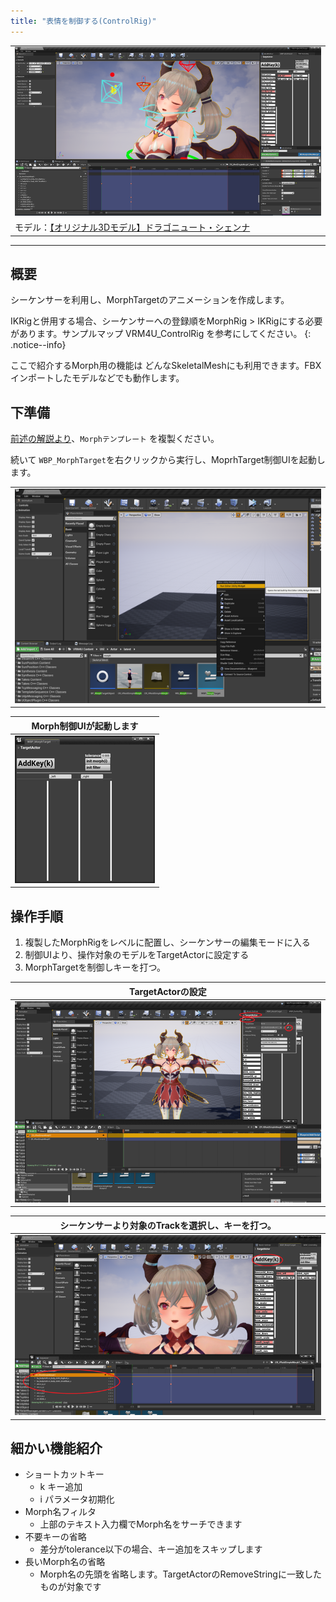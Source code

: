 ```yaml
---
title: "表情を制御する(ControlRig)"
---
```


||
|-|
|[![](./assets/images/small/07a_top.png)](../assets/images/07a_top.png)|
|モデル：[【オリジナル3Dモデル】ドラゴニュート・シェンナ](https://booth.pm/ja/items/2661189)|

----
## 概要

シーケンサーを利用し、MorphTargetのアニメーションを作成します。

IKRigと併用する場合、シーケンサーへの登録順をMorphRig > IKRigにする必要があります。サンプルマップ VRM4U_ControlRig を参考にしてください。
{: .notice--info}

ここで紹介するMorph用の機能は どんなSkeletalMeshにも利用できます。FBXインポートしたモデルなどでも動作します。

## 下準備

[前述の解説より](../06_controlrig/)、`Morphテンプレート` を複製ください。

続いて `WBP_MorphTarget`を右クリックから実行し、MoprhTarget制御UIを起動します。

||
|-|
|[![](./assets/images/small/07a_ui1.png)](../assets/images/07a_ui1.png)|

|Morph制御UIが起動します|
|-|
|[![](./assets/images/small/07a_ui2.png)](../assets/images/07a_ui2.png)|

## 操作手順

 1. 複製したMorphRigをレベルに配置し、シーケンサーの編集モードに入る
 1. 制御UIより、操作対象のモデルをTargetActorに設定する
 1. MorphTargetを制御しキーを打つ。

|TargetActorの設定|
|-|
|[![](./assets/images/small/07a_ui3.png)](../assets/images/07a_ui3.png)|

|シーケンサーより対象のTrackを選択し、キーを打つ。|
|-|
|[![](./assets/images/small/07a_ui4.png)](../assets/images/07a_ui4.png)|

## 細かい機能紹介

 - ショートカットキー
   - k  キー追加
   - i  パラメータ初期化
 - Morph名フィルタ
   - 上部のテキスト入力欄でMorph名をサーチできます
 - 不要キーの省略
   - 差分がtolerance以下の場合、キー追加をスキップします
 - 長いMorph名の省略
   - Morph名の先頭を省略します。TargetActorのRemoveStringに一致したものが対象です

